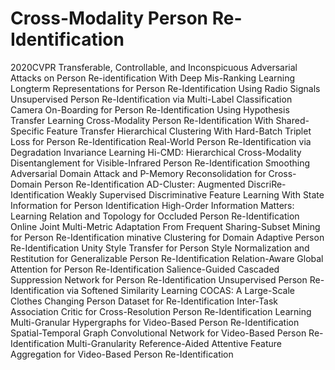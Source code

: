 # Cross-Modality Person Re-Identification
2020CVPR
Transferable, Controllable, and Inconspicuous Adversarial Attacks on Person Re-identification With Deep Mis-Ranking
Learning Longterm Representations for Person Re-Identification Using Radio Signals
Unsupervised Person Re-Identification via Multi-Label Classification
Camera On-Boarding for Person Re-Identification Using Hypothesis Transfer Learning
Cross-Modality Person Re-Identification With Shared-Specific Feature Transfer
Hierarchical Clustering With Hard-Batch Triplet Loss for Person Re-Identification
Real-World Person Re-Identification via Degradation Invariance Learning
Hi-CMD: Hierarchical Cross-Modality Disentanglement for Visible-Infrared Person Re-Identification
Smoothing Adversarial Domain Attack and P-Memory Reconsolidation for Cross-Domain Person Re-Identification
AD-Cluster: Augmented DiscriRe-Identification
Weakly Supervised Discriminative Feature Learning With State Information for Person Identification
High-Order Information Matters: Learning Relation and Topology for Occluded Person Re-Identification
Online Joint Multi-Metric Adaptation From Frequent Sharing-Subset Mining for Person Re-Identification
minative Clustering for Domain Adaptive Person Re-Identification
Unity Style Transfer for Person Style Normalization and Restitution for Generalizable Person Re-Identification
Relation-Aware Global Attention for Person Re-Identification
Salience-Guided Cascaded Suppression Network for Person Re-Identification
Unsupervised Person Re-Identification via Softened Similarity Learning
COCAS: A Large-Scale Clothes Changing Person Dataset for Re-Identification
Inter-Task Association Critic for Cross-Resolution Person Re-Identification
Learning Multi-Granular Hypergraphs for Video-Based Person Re-Identification
Spatial-Temporal Graph Convolutional Network for Video-Based Person Re-Identification
Multi-Granularity Reference-Aided Attentive Feature Aggregation for Video-Based Person Re-Identification
